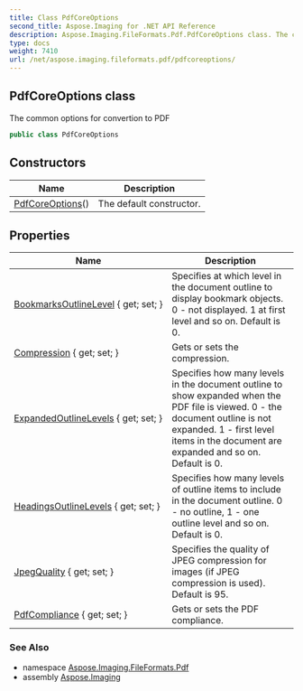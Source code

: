 ```yaml
---
title: Class PdfCoreOptions
second_title: Aspose.Imaging for .NET API Reference
description: Aspose.Imaging.FileFormats.Pdf.PdfCoreOptions class. The common options for convertion to PDF
type: docs
weight: 7410
url: /net/aspose.imaging.fileformats.pdf/pdfcoreoptions/
---
```

## PdfCoreOptions class

The common options for convertion to PDF

```csharp
public class PdfCoreOptions
```

## Constructors

| Name | Description |
| --- | --- |
| [PdfCoreOptions](pdfcoreoptions/)() | The default constructor. |

## Properties

| Name | Description |
| --- | --- |
| [BookmarksOutlineLevel](../../aspose.imaging.fileformats.pdf/pdfcoreoptions/bookmarksoutlinelevel/) { get; set; } | Specifies at which level in the document outline to display bookmark objects. 0 - not displayed. 1 at first level and so on. Default is 0. |
| [Compression](../../aspose.imaging.fileformats.pdf/pdfcoreoptions/compression/) { get; set; } | Gets or sets the compression. |
| [ExpandedOutlineLevels](../../aspose.imaging.fileformats.pdf/pdfcoreoptions/expandedoutlinelevels/) { get; set; } | Specifies how many levels in the document outline to show expanded when the PDF file is viewed. 0 - the document outline is not expanded. 1 - first level items in the document are expanded and so on. Default is 0. |
| [HeadingsOutlineLevels](../../aspose.imaging.fileformats.pdf/pdfcoreoptions/headingsoutlinelevels/) { get; set; } | Specifies how many levels of outline items to include in the document outline. 0 - no outline, 1 - one outline level and so on. Default is 0. |
| [JpegQuality](../../aspose.imaging.fileformats.pdf/pdfcoreoptions/jpegquality/) { get; set; } | Specifies the quality of JPEG compression for images (if JPEG compression is used). Default is 95. |
| [PdfCompliance](../../aspose.imaging.fileformats.pdf/pdfcoreoptions/pdfcompliance/) { get; set; } | Gets or sets the PDF compliance. |

### See Also

* namespace [Aspose.Imaging.FileFormats.Pdf](../../aspose.imaging.fileformats.pdf/)
* assembly [Aspose.Imaging](../../)


